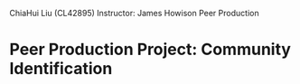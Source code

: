 ChiaHui Liu (CL42895)
Instructor: James Howison
Peer Production
# Peer Production Project: Community Identification
